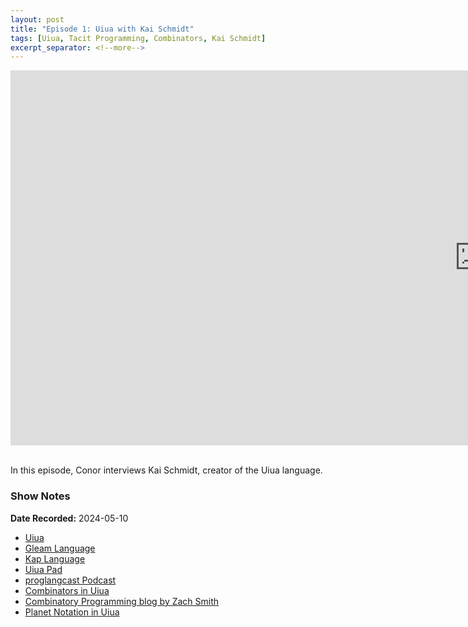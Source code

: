 ```yaml
---
layout: post
title: "Episode 1: Uiua with Kai Schmidt"
tags: [Uiua, Tacit Programming, Combinators, Kai Schmidt]
excerpt_separator: <!--more-->
---
```


<center>
<iframe width="1500" height="600" src="https://www.youtube.com/embed/FqfXTNp5hJc?si=wg5drGxFoJQrIxpc"
                title="YouTube video player" frameborder="0"
                allow="accelerometer; autoplay; clipboard-write; encrypted-media; gyroscope; picture-in-picture; web-share"
                referrerpolicy="strict-origin-when-cross-origin" allowfullscreen></iframe>
</center>

<br>In this episode, Conor interviews Kai Schmidt, creator of the Uiua language.

<!--more-->

### Show Notes

**Date Recorded:** 2024-05-10 <br>

* [Uiua](https://www.uiua.org/)
* [Gleam Language](https://gleam.run/)
* [Kap Language](https://kapdemo.dhsdevelopments.com/)
* [Uiua Pad](https://www.uiua.org/pad)
* [proglangcast Podcast](https://www.youtube.com/playlist?list=PLeC-4KM2-YJekeunVyJrE0iuXeCCJ8I5D)
* [Combinators in Uiua](https://www.uiua.org/docs/combinators)
* [Combinatory Programming blog by Zach Smith](https://blog.zdsmith.com/series/combinatory-programming.html#combinatory-programming)
* [Planet Notation in Uiua](https://www.uiua.org/tutorial/advancedstack#planet-notation)

